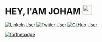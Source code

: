 # HEY, I'AM JOHAM <img src="https://i.pinimg.com/originals/e4/26/70/e426702edf874b181aced1e2fa5c6cde.gif" width="30">


[![LinkeIn User](https://img.shields.io/badge/Linkedin-johamsmc-blue?style=plastic&logo=linkedin&link=https://www.linkedin.com/in/johamsmc/)](https://www.linkedin.com/in/johamsmc/)
[![Twitter User](https://img.shields.io/badge/Twitter-JohamSMC-informational?style=plastic&logo=twitter&link=https://twitter.com/JohamSMC)](https://twitter.com/JohamSMC)
[![GitHub User](https://img.shields.io/badge/GitHub-JohamSMC-red?style=plastic&logo=github&link=https://github.com/JohamSMC)](https://github.com/JohamSMC)


[![forthebadge](https://forthebadge.com/images/badges/built-with-love.svg)](https://forthebadge.com)










